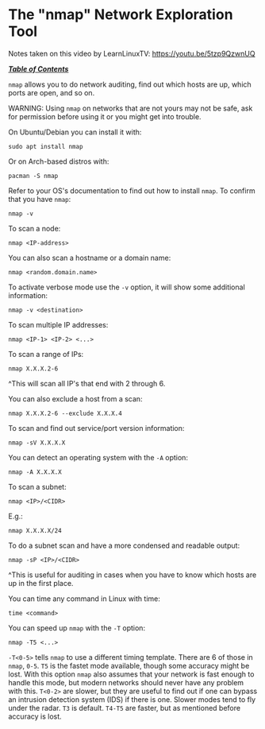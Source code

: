 # The "nmap" Network Exploration Tool 

Notes taken on this video by LearnLinuxTV: https://youtu.be/5tzp9QzwnUQ

[***Table of Contents***](/README.md)  

`nmap` allows you to do network auditing, find out which hosts are up, which
ports are open, and so on. 

WARNING: Using `nmap` on networks that are not yours may not be safe, ask for
permission before using it or you might get into trouble.

On Ubuntu/Debian you can install it with:
	
	sudo apt install nmap

Or on Arch-based distros with:

	pacman -S nmap

Refer to your OS's documentation to find out how to install `nmap`.
To confirm that you have `nmap`:

	nmap -v 

To scan a node:

	nmap <IP-address>

You can also scan a hostname or a domain name:

	nmap <random.domain.name>

To activate verbose mode use the `-v` option, it will show some additional
information:

	nmap -v <destination>

To scan multiple IP addresses:

	nmap <IP-1> <IP-2> <...>

To scan a range of IPs:

	nmap X.X.X.2-6

^This will scan all IP's that end with 2 through 6.

You can also exclude a host from a scan:

	nmap X.X.X.2-6 --exclude X.X.X.4

To scan and find out service/port version information:

	nmap -sV X.X.X.X

You can detect an operating system with the `-A` option:

	nmap -A X.X.X.X

To scan a subnet:

	nmap <IP>/<CIDR>

E.g.:

	nmap X.X.X.X/24

To do a subnet scan and have a more condensed and readable output:

	nmap -sP <IP>/<CIDR>

^This is useful for auditing in cases when you have to know which hosts are up
in the first place.

You can time any command in Linux with time:

	time <command>

You can speed up `nmap` with the `-T` option:

	nmap -T5 <...>

`-T<0-5>` tells `nmap` to use a different timing template. There are 6 of those
in `nmap`, `0-5`. `T5` is the fastet mode available, though some accuracy might
be lost.  With this option `nmap` also assumes that your network is fast enough
to handle this mode, but modern networks should never have any problem with
this.  `T<0-2>` are slower, but they are useful to find out if one can bypass
an intrusion detection system (IDS) if there is one. Slower modes tend to fly
under the radar. `T3` is default. `T4-T5` are faster, but as mentioned before
accuracy is lost.
